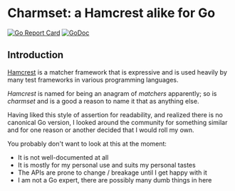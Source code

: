 Charmset: a Hamcrest alike for Go
=================================

[![Go Report Card](https://goreportcard.com/badge/github.com/sammiq/charmset)](https://goreportcard.com/report/github.com/sammiq/charmset) [![GoDoc](https://godoc.org/github.com/sammiq/charmset?status.svg)](https://godoc.org/github.com/sammiq/charmset)

Introduction
------------

[Hamcrest](http://hamcrest.org/) is a matcher framework that is expressive and is used heavily by many test frameworks in various programming languages.

_Hamcrest_ is named for being an anagram of _matchers_ apparently; so is _charmset_ and is a good a reason to name it that as anything else.

Having liked this style of assertion for readability, and realized there is no canonical Go version, I looked around the community for something similar and for one reason or another decided that I would roll my own.

You probably don't want to look at this at the moment:

- It is not well-documented at all
- It is mostly for my personal use and suits my personal tastes
- The APIs are prone to change / breakage until I get happy with it
- I am not a Go expert, there are possibly many dumb things in here
